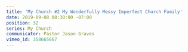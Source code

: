 ```yaml
---
title: 'My Church #2 My Wonderfully Messy Imperfect Church Family'
date: 2019-09-08 08:30:00 -07:00
position: 32
series: My Church
communicator: Pastor Jason Graves
vimeo_id: 358665667
---
```


